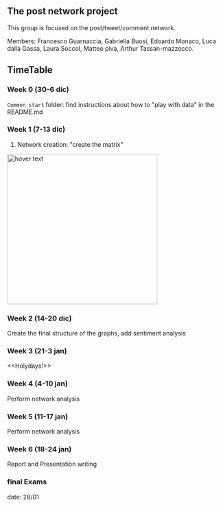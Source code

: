 ## The post network project 

This group is focused on the post/tweet/comment network.

Members: 
Francesco Guarnaccia, Gabriella Buosi, Edoardo Monaco, Luca dalla Gassa, Laura Soccol, Matteo piva, Arthur Tassan-mazzocco.


## TimeTable

### Week 0 (30-6 dic)
```Common_start``` folder: find instructions about how to "play with data" in the README.md


### Week 1 (7-13 dic)

1) Network creation: "create the matrix"

<p align="left">
  <img src="https://upload.wikimedia.org/wikipedia/de/thumb/2/20/maMatrix-logo.svg/1200px-Matrix-logo.svg.png" width="350" title="hover text">
</p>

### Week 2 (14-20 dic)
Create the final structure of the graphs, add sentiment analysis

### Week 3 (21-3 jan)
<<Holydays!>>

### Week 4 (4-10 jan)
Perform network analysis


### Week 5 (11-17 jan)
Perform network analysis

### Week 6 (18-24 jan)
Report and Presentation writing

### final Exams
date: 28/01
